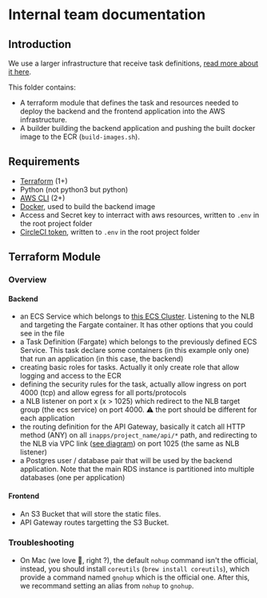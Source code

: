 # Internal team documentation

## Introduction

We use a larger infrastructure that receive task definitions, [read more about it here](https://github.com/360medics/inapp-infrastructure-definition).

This folder contains:

- A terraform module that defines the task and resources needed to deploy the backend and the frontend application into the AWS infrastructure.
- A builder building the backend application and pushing the built docker image to the ECR (`build-images.sh`).

## Requirements

- [Terraform](https://learn.hashicorp.com/tutorials/terraform/install-cli?in=terraform/aws-get-started#install-terraform) (1+)
- Python (not python3 but python)
- [AWS CLI](https://docs.aws.amazon.com/fr_fr/cli/latest/userguide/install-cliv2.html) (2+)
- [Docker](https://docs.docker.com/get-docker/), used to build the backend image
- Access and Secret key to interract with aws resources, written to `.env` in the root project folder
- [CircleCI token](https://circleci.com/docs/2.0/managing-api-tokens/#creating-a-personal-api-token), written to `.env` in the root project folder

## Terraform Module

### Overview

#### Backend

- an ECS Service which belongs to [this ECS Cluster](https://github.com/360medics/inapp-infrastructure-definition). Listening to the NLB and targeting the Fargate container. It has other options that you could see in the file
- a Task Definition (Fargate) which belongs to the previously defined ECS Service. This task declare some containers (in this example only one) that run an application (in this case, the backend)
- creating basic roles for tasks. Actually it only create role that allow logging and access to the ECR
- defining the security rules for the task, actually allow ingress on port 4000 (tcp) and allow egress for all ports/protocols
- a NLB listener on port x (x > 1025) which redirect to the NLB target group (the ecs service) on port 4000. :warning: the port should be different for each application
- the routing definition for the API Gateway, basically it catch all HTTP method (ANY) on all `inapps/project_name/api/*` path, and redirecting to the NLB via VPC link ([see diagram](https://github.com/360medics/inapp-infrastructure-definition)) on port 1025 (the same as NLB listener)
- a Postgres user / database pair that will be used by the backend application. Note that the main RDS instance is partitioned into multiple databases (one per application)

#### Frontend

- An S3 Bucket that will store the static files.
- API Gateway routes targetting the S3 Bucket.

### Troubleshooting

- On Mac (we love :apple:, right ?), the default `nohup` command isn't the official, instead, you should install `coreutils` (`brew install coreutils`), which provide a command named `gnohup` which is the official one. After this, we recommand setting an alias from `nohup` to `gnohup`.
